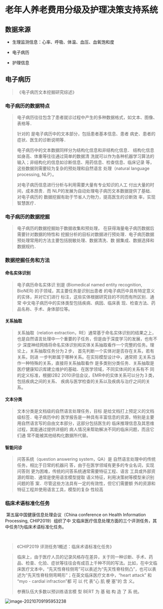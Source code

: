 # 老年人养老费用分级及护理决策支持系统

## 数据来源

- 生理监测信息：心率、呼吸、体温、血压、血氧饱和度

- 电子病历

- 护理信息

## 电子病历

> 《电子病历文本挖掘研究综述》

### 电子病历的数据特点

> 电子病历往往包含了患者就诊过程中产生的多种数据格式，如文本、图像、表格等．
>
> 针对的 是电子病历中的文本部分，包括患者基本信息、患者 病史、患者的症状、医生的诊断说明等．
>
> 电子病历中的文本数据同样分为结构化信息和非结构化信息． 结构化信息如身高、体重等往往通过简单的数据清 洗就可以作为各种机器学习算法的输入；非结构化的信息如诊断信息、用药信息、检查信息、临床记录 等，这些数据则需要较为复杂的预处理和自然语言 处理（natural language processing, NLP）。
>
> 对电子病历信息进行分析与利用需要大量有专业知识的人工 付出大量的时间，成本昂贵．而 NLP的发展为自动处理电子病历文本数据提供了基础．对电子病历的 数据挖掘有助于节省人力物力，提高医生的诊断效 率，实现智慧医疗．

### 电子病历的数据挖掘

> 电子病历的数据挖掘始于数据收集和预处理， 在获得海量电子病历数据后需要针对数据的特性和 挖掘分析的目标对数据进行预处理．电子病历数据 预处理常用的方法主要包括脱敏处理、数据清洗、数 据集成、数据选择和数据规约．

### 数据挖掘任务和方法

#### 命名实体识别

>  电子病历命名实体识 别是 (Biomedical named entity recognition, BioNER) 的子领域，其主要任务是识别出患者 的电子病历中具有特定意义的实体，并对它们进行 标注，这些实体根据研究目的不同而有所区别．通常 中文电子病历中的实体类型包括疾病、病因、临床表 现、检查方法、药品名称、手术、身体部位等。

#### 关系抽取

> 关系抽取（relation extraction，RE）通常基于命名实体识别的结果之上，也是自然语言处理中一个重要的子任务，但是由于深度学习的发展，也有不少 深度神经网络将命名实体识别和实体关系抽取看作一个完整的任务。理论上，关系抽取任务分为２步， 首先判断一个实体对是否存在关系，若有关系，则进 一步判断属于哪种关系。在实际模型设计中，通常把 无关系当作一种特殊的关系，直接将关系抽取看作 是多类别分类任务．关系抽取是医疗健康知识库建立维护的基础．在医学领域，不同实体间的关系有不 同的定义标准，根据I2B2 2010评估会议，EMR中的实体关系可以分为３类，包括疾病之间的关系、 疾病与医学检查的关系以及疾病与治疗之间的关系。

#### 文本分类

> 文本分类是文档级的自然语言处理任务，目标 是给文档打上预定义的文档级标签．电子病历中的 医学报告是一种具有丰富信息的资源，特别是主要 用自然语言写的自由文本部分，这部分包括医生的 临床推理信息及其思维过程，其能通过提供详细的 病人情况来帮助解决不同的临床问题，而且它们通 常不能被其他结构化数据所代替。

#### 智能问诊

> 问答系统（question answering system，QA）是 自然语言处理中的传统任务，相比于日常的机器问 答，由于在医学领域有更多的专业名词，实现问答则 更为困难，传统的问答系统通常需要特征工程、语言 工具或外部资源的帮助．通常是使用语言模型提取 语义特征，利用决策树等模型来识别问题的答 案．尽管这些方法具有一定的有效性，但它们需要额 外的资源和特征工程并使用语言工具，模型的复杂 性较高

### 临床术语标准化任务

​	第五届中国健康信息处理会议（China conference on Health Information Processing, CHIP2019）组织了中
文临床医疗信息处理方面的三个评测任务，其中任务1为临床术语标准化任务。

​	

>  《CHIP2019 评测任务1概述：临床术语标准化任务》

>  	临床上，由于医疗人员的记录风格存在差异，关于同一种诊断、手术、药品、检查、化验、症状等往往会有成百上千种不同的写法。比如，在中文临床医疗文本中，“先天性脊柱侧弯”可以表述为“先天性脊柱侧凸”，也可以表述为“先天性脊柱侧弯畸形”；在英文临床医疗文本中，“heart attack” 和 “myo - cardial infraction”都 可 以 代 表“心 肌 梗 塞”的 含 义。
>
> 参赛队伍大多数以预训练语言模 型 BERT 为 基 础 构 造 了 系 统。

![image-20210709195953238](D:\project\笔记\毕设\图片\image-20210709195953238.png)